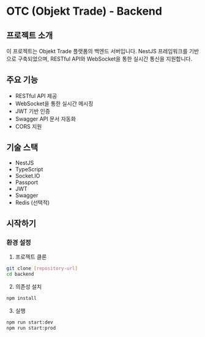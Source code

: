 # OTC (Objekt Trade) - Backend

## 프로젝트 소개

이 프로젝트는 Objekt Trade 플랫폼의 백엔드 서버입니다. NestJS 프레임워크를 기반으로 구축되었으며, RESTful API와 WebSocket을 통한 실시간 통신을 지원합니다.

## 주요 기능

- RESTful API 제공
- WebSocket을 통한 실시간 메시징
- JWT 기반 인증
- Swagger API 문서 자동화
- CORS 지원

## 기술 스택

- NestJS
- TypeScript
- Socket.IO
- Passport
- JWT
- Swagger
- Redis (선택적)

## 시작하기

### 환경 설정

1. 프로젝트 클론
```bash
git clone [repository-url]
cd backend
```

2. 의존성 설치
```bash
npm install
```

3. 실행
```bash
npm run start:dev
npm run start:prod
```